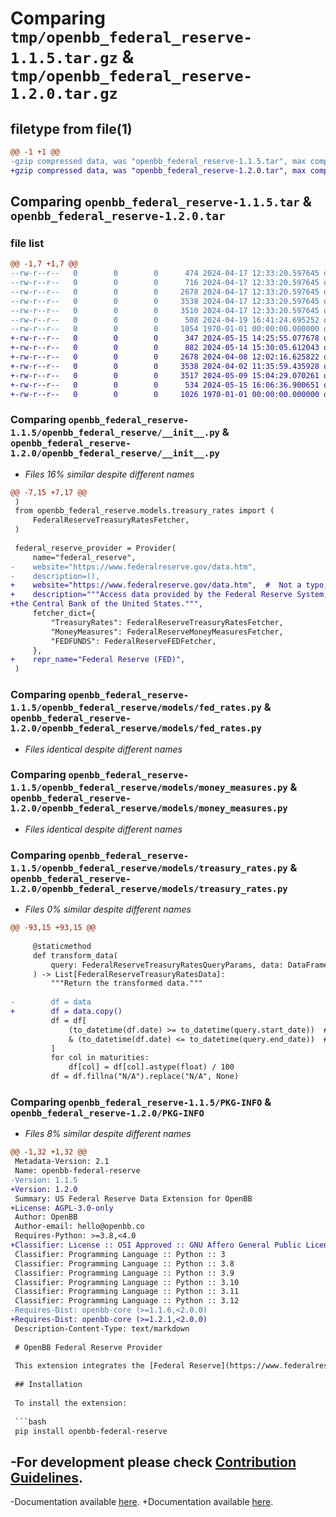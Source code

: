 # Comparing `tmp/openbb_federal_reserve-1.1.5.tar.gz` & `tmp/openbb_federal_reserve-1.2.0.tar.gz`

## filetype from file(1)

```diff
@@ -1 +1 @@
-gzip compressed data, was "openbb_federal_reserve-1.1.5.tar", max compression
+gzip compressed data, was "openbb_federal_reserve-1.2.0.tar", max compression
```

## Comparing `openbb_federal_reserve-1.1.5.tar` & `openbb_federal_reserve-1.2.0.tar`

### file list

```diff
@@ -1,7 +1,7 @@
--rw-r--r--   0        0        0      474 2024-04-17 12:33:20.597645 openbb_federal_reserve-1.1.5/README.md
--rw-r--r--   0        0        0      716 2024-04-17 12:33:20.597645 openbb_federal_reserve-1.1.5/openbb_federal_reserve/__init__.py
--rw-r--r--   0        0        0     2678 2024-04-17 12:33:20.597645 openbb_federal_reserve-1.1.5/openbb_federal_reserve/models/fed_rates.py
--rw-r--r--   0        0        0     3538 2024-04-17 12:33:20.597645 openbb_federal_reserve-1.1.5/openbb_federal_reserve/models/money_measures.py
--rw-r--r--   0        0        0     3510 2024-04-17 12:33:20.597645 openbb_federal_reserve-1.1.5/openbb_federal_reserve/models/treasury_rates.py
--rw-r--r--   0        0        0      508 2024-04-19 16:41:24.695252 openbb_federal_reserve-1.1.5/pyproject.toml
--rw-r--r--   0        0        0     1054 1970-01-01 00:00:00.000000 openbb_federal_reserve-1.1.5/PKG-INFO
+-rw-r--r--   0        0        0      347 2024-05-15 14:25:55.077678 openbb_federal_reserve-1.2.0/README.md
+-rw-r--r--   0        0        0      882 2024-05-14 15:30:05.612043 openbb_federal_reserve-1.2.0/openbb_federal_reserve/__init__.py
+-rw-r--r--   0        0        0     2678 2024-04-08 12:02:16.625822 openbb_federal_reserve-1.2.0/openbb_federal_reserve/models/fed_rates.py
+-rw-r--r--   0        0        0     3538 2024-04-02 11:35:59.435928 openbb_federal_reserve-1.2.0/openbb_federal_reserve/models/money_measures.py
+-rw-r--r--   0        0        0     3517 2024-05-09 15:04:29.070261 openbb_federal_reserve-1.2.0/openbb_federal_reserve/models/treasury_rates.py
+-rw-r--r--   0        0        0      534 2024-05-15 16:06:36.900651 openbb_federal_reserve-1.2.0/pyproject.toml
+-rw-r--r--   0        0        0     1026 1970-01-01 00:00:00.000000 openbb_federal_reserve-1.2.0/PKG-INFO
```

### Comparing `openbb_federal_reserve-1.1.5/openbb_federal_reserve/__init__.py` & `openbb_federal_reserve-1.2.0/openbb_federal_reserve/__init__.py`

 * *Files 16% similar despite different names*

```diff
@@ -7,15 +7,17 @@
 )
 from openbb_federal_reserve.models.treasury_rates import (
     FederalReserveTreasuryRatesFetcher,
 )
 
 federal_reserve_provider = Provider(
     name="federal_reserve",
-    website="https://www.federalreserve.gov/data.htm",
-    description=(),
+    website="https://www.federalreserve.gov/data.htm",  #  Not a typo, it's really .htm
+    description="""Access data provided by the Federal Reserve System,
+the Central Bank of the United States.""",
     fetcher_dict={
         "TreasuryRates": FederalReserveTreasuryRatesFetcher,
         "MoneyMeasures": FederalReserveMoneyMeasuresFetcher,
         "FEDFUNDS": FederalReserveFEDFetcher,
     },
+    repr_name="Federal Reserve (FED)",
 )
```

### Comparing `openbb_federal_reserve-1.1.5/openbb_federal_reserve/models/fed_rates.py` & `openbb_federal_reserve-1.2.0/openbb_federal_reserve/models/fed_rates.py`

 * *Files identical despite different names*

### Comparing `openbb_federal_reserve-1.1.5/openbb_federal_reserve/models/money_measures.py` & `openbb_federal_reserve-1.2.0/openbb_federal_reserve/models/money_measures.py`

 * *Files identical despite different names*

### Comparing `openbb_federal_reserve-1.1.5/openbb_federal_reserve/models/treasury_rates.py` & `openbb_federal_reserve-1.2.0/openbb_federal_reserve/models/treasury_rates.py`

 * *Files 0% similar despite different names*

```diff
@@ -93,15 +93,15 @@
 
     @staticmethod
     def transform_data(
         query: FederalReserveTreasuryRatesQueryParams, data: DataFrame, **kwargs: Any
     ) -> List[FederalReserveTreasuryRatesData]:
         """Return the transformed data."""
 
-        df = data
+        df = data.copy()
         df = df[
             (to_datetime(df.date) >= to_datetime(query.start_date))  # type: ignore
             & (to_datetime(df.date) <= to_datetime(query.end_date))  # type: ignore
         ]
         for col in maturities:
             df[col] = df[col].astype(float) / 100
         df = df.fillna("N/A").replace("N/A", None)
```

### Comparing `openbb_federal_reserve-1.1.5/PKG-INFO` & `openbb_federal_reserve-1.2.0/PKG-INFO`

 * *Files 8% similar despite different names*

```diff
@@ -1,32 +1,32 @@
 Metadata-Version: 2.1
 Name: openbb-federal-reserve
-Version: 1.1.5
+Version: 1.2.0
 Summary: US Federal Reserve Data Extension for OpenBB
+License: AGPL-3.0-only
 Author: OpenBB
 Author-email: hello@openbb.co
 Requires-Python: >=3.8,<4.0
+Classifier: License :: OSI Approved :: GNU Affero General Public License v3
 Classifier: Programming Language :: Python :: 3
 Classifier: Programming Language :: Python :: 3.8
 Classifier: Programming Language :: Python :: 3.9
 Classifier: Programming Language :: Python :: 3.10
 Classifier: Programming Language :: Python :: 3.11
 Classifier: Programming Language :: Python :: 3.12
-Requires-Dist: openbb-core (>=1.1.6,<2.0.0)
+Requires-Dist: openbb-core (>=1.2.1,<2.0.0)
 Description-Content-Type: text/markdown
 
 # OpenBB Federal Reserve Provider
 
 This extension integrates the [Federal Reserve](https://www.federalreserve.gov/data.htm) data provider into the OpenBB Platform.
 
 ## Installation
 
 To install the extension:
 
 ```bash
 pip install openbb-federal-reserve
 ```
 
-For development please check [Contribution Guidelines](https://github.com/OpenBB-finance/OpenBBTerminal/blob/develop/openbb_platform/CONTRIBUTING.md).
-
-Documentation available [here](https://docs.openbb.co/platform).
+Documentation available [here](https://docs.openbb.co/platform/development/contributing).
```

